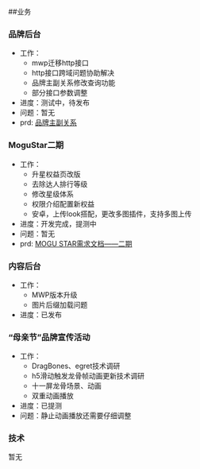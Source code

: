 ##业务

### 品牌后台

* 工作：
    * mwp迁移http接口
    * http接口跨域问题协助解决
    * 品牌主副关系修改查询功能
    * 部分接口参数调整
* 进度：测试中，待发布
* 问题：暂无
* prd: [品牌主副关系](http://wiki.mogujie.org/pages/viewpage.action?pageId=72498285)

### MoguStar二期


* 工作：
    * 升星权益页改版
    * 去除达人排行等级
    * 修改星级体系
    * 权限介绍配置新权益
    * 安卓，上传look搭配，更改多图插件，支持多图上传
* 进度：开发完成，提测中
* 问题：暂无
* prd: [MOGU STAR需求文档——二期](http://wiki.mogujie.org/pages/viewpage.action?pageId=72515454)


### 内容后台

* 工作：
    * MWP版本升级
    * 图片后缀加载问题
* 进度：已发布

### “母亲节”品牌宣传活动

* 工作：
    * DragBones、egret技术调研
    * h5滑动触发龙骨帧动画更新技术调研
    * 十一屏龙骨场景、动画
    * 双重动画播放
* 进度：已提测
* 问题：静止动画播放还需要仔细调整


### 技术

暂无

